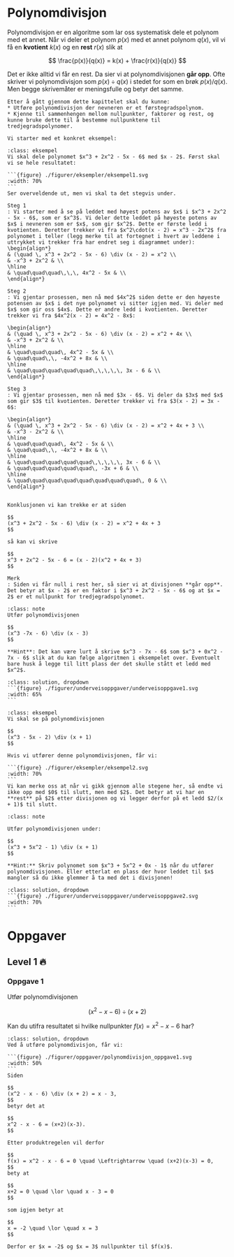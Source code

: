 # Polynomdivisjon

Polynomdivisjon er en algoritme som lar oss systematisk dele et polynom med et annet. Når vi deler et polynom $p(x)$ med et annet polynom $q(x)$, vil vi få en **kvotient** $k(x)$ og en **rest** $r(x)$ slik at 

$$
\frac{p(x)}{q(x)} = k(x) + \frac{r(x)}{q(x)}
$$

Det er ikke alltid vi får en rest. Da sier vi at polynomdivisjonen **går opp**. Ofte skriver vi polynomdivisjon som $p(x) \div q(x)$ i stedet for som en brøk $p(x) / q(x)$. Men begge skrivemåter er meningsfulle og betyr det samme.

```{admonition} Læringsmål: polynomdivisjon
Etter å gått gjennom dette kapittelet skal du kunne:
* Utføre polynomdivisjon der nevneren er et førstegradspolynom.
* Kjenne til sammenhengen mellom nullpunkter, faktorer og rest, og kunne bruke dette til å bestemme nullpunktene til tredjegradspolynomer.

Vi starter med et konkret eksempel:
```

````{admonition} Eksempel 1 (uten rest)
:class: eksempel
Vi skal dele polynomet $x^3 + 2x^2 - 5x - 6$ med $x - 2$. Først skal vi se hele resultatet:

```{figure} ./figurer/eksempler/eksempel1.svg
:width: 70%
```
Ser overveldende ut, men vi skal ta det stegvis under.

Steg 1
: Vi starter med å se på leddet med høyest potens av $x$ i $x^3 + 2x^2 - 5x - 6$, som er $x^3$. Vi deler dette leddet på høyeste potens av $x$ i nevneren som er $x$, som gir $x^2$. Dette er første ledd i kvotienten. Deretter trekker vi fra $x^2\cdot(x - 2) = x^3 - 2x^2$ fra polynomet i teller (legg merke til at fortegnet i hvert av leddene i uttrykket vi trekker fra har endret seg i diagrammet under):
\begin{align*}
& (\quad \, x^3 + 2x^2 - 5x - 6) \div (x - 2) = x^2 \\
& -x^3 + 2x^2 & \\
\hline
& \quad\quad\quad\,\,\, 4x^2 - 5x & \\
\end{align*}

Steg 2
: Vi gjentar prosessen, men nå med $4x^2$ siden dette er den høyeste potensen av $x$ i det nye polynomet vi sitter igjen med. Vi deler med $x$ som gir oss $4x$. Dette er andre ledd i kvotienten. Deretter trekker vi fra $4x^2(x - 2) = 4x^2 - 8x$:

\begin{align*}
& (\quad \, x^3 + 2x^2 - 5x - 6) \div (x - 2) = x^2 + 4x \\
& -x^3 + 2x^2 & \\
\hline
& \quad\quad\quad\, 4x^2 - 5x & \\
& \quad\quad\,\, -4x^2 + 8x & \\
\hline
& \quad\quad\quad\quad\quad\,\,\,\,\, 3x - 6 & \\
\end{align*}

Steg 3
: Vi gjentar prosessen, men nå med $3x - 6$. Vi deler da $3x$ med $x$ som gir $3$ til kvotienten. Deretter trekker vi fra $3(x - 2) = 3x - 6$:

\begin{align*}
& (\quad \, x^3 + 2x^2 - 5x - 6) \div (x - 2) = x^2 + 4x + 3 \\
& -x^3 - 2x^2 & \\
\hline
& \quad\quad\quad\, 4x^2 - 5x & \\
& \quad\quad\,\, -4x^2 + 8x & \\
\hline
& \quad\quad\quad\quad\quad\,\,\,\,\, 3x - 6 & \\
& \quad\quad\quad\quad\quad\, -3x + 6 & \\
\hline
& \quad\quad\quad\quad\quad\quad\quad\quad\, 0 & \\
\end{align*}


Konklusjonen vi kan trekke er at siden 

$$
(x^3 + 2x^2 - 5x - 6) \div (x - 2) = x^2 + 4x + 3
$$

så kan vi skrive 

$$
x^3 + 2x^2 - 5x - 6 = (x - 2)(x^2 + 4x + 3)
$$

Merk
: Siden vi får null i rest her, så sier vi at divisjonen **går opp**. Det betyr at $x - 2$ er en faktor i $x^3 + 2x^2 - 5x - 6$ og at $x = 2$ er et nullpunkt for tredjegradspolynomet.
````

```{admonition} Underveisoppgave 1
:class: note
Utfør polynomdivisjonen

$$
(x^3 -7x - 6) \div (x - 3)
$$

**Hint**: Det kan være lurt å skrive $x^3 - 7x - 6$ som $x^3 + 0x^2 - 7x - 6$ slik at du kan følge algoritmen i eksempelet over. Eventuelt bare husk å legge til litt plass der det skulle stått et ledd med $x^2$.
```

````{admonition} Løsning
:class: solution, dropdown
```{figure} ./figurer/underveisoppgaver/underveisoppgave1.svg
:width: 65%
```
````


````{admonition} Eksempel 2 (med rest)
:class: eksempel
Vi skal se på polynomdivisjonen

$$
(x^3 - 5x - 2) \div (x + 1)
$$

Hvis vi utfører denne polynomdivisjonen, får vi:
    
```{figure} ./figurer/eksempler/eksempel2.svg
:width: 70%
```
Vi kan merke oss at når vi gikk gjennom alle stegene her, så endte vi ikke opp med $0$ til slutt, men med $2$. Det betyr at vi har en **rest** på $2$ etter divisjonen og vi legger derfor på et ledd $2/(x + 1)$ til slutt. 
````

```{admonition} Underveisoppgave 2
:class: note

Utfør polynomdivisjonen under:

$$
(x^3 + 5x^2 - 1) \div (x + 1)
$$

**Hint:** Skriv polynomet som $x^3 + 5x^2 + 0x - 1$ når du utfører polynomdivisjonen. Eller etterlat en plass der hvor leddet til $x$ mangler så du ikke glemmer å ta med det i divisjonen!
```

````{admonition} Løsning
:class: solution, dropdown
```{figure} ./figurer/underveisoppgaver/underveisoppgave2.svg
:width: 70%
```
````


# Oppgaver 

## Level 1 🔥

### Oppgave 1

Utfør polynomdivisjonen

$$
(x^2 - x - 6) \div (x + 2)
$$

Kan du utifra resultatet si hvilke nullpunkter $f(x) = x^2 - x - 6$ har?


````{admonition} Løsning
:class: solution, dropdown
Ved å utføre polynomdivisjon, får vi:

```{figure} ./figurer/oppgaver/polynomdivisjon_oppgave1.svg
:width: 50%
```
Siden 

$$
(x^2 - x - 6) \div (x + 2) = x - 3,
$$
betyr det at 

$$
x^2 - x - 6 = (x+2)(x-3).
$$

Etter produktregelen vil derfor 

$$
f(x) = x^2 - x - 6 = 0 \quad \Leftrightarrow \quad (x+2)(x-3) = 0,
$$
bety at 

$$
x+2 = 0 \quad \lor \quad x - 3 = 0 
$$

som igjen betyr at 

$$
x = -2 \quad \lor \quad x = 3
$$

Derfor er $x = -2$ og $x = 3$ nullpunkter til $f(x)$.
````